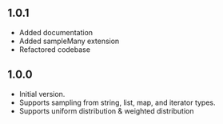 ## 1.0.1
- Added documentation
- Added sampleMany extension
- Refactored codebase

## 1.0.0

- Initial version.
- Supports sampling from string, list, map, and iterator types.
- Supports uniform distribution & weighted distribution
